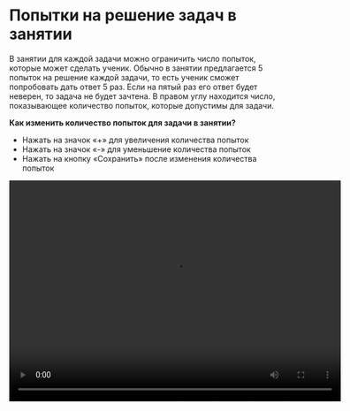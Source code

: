 # Попытки на решение задач в занятии


В занятии для каждой задачи можно ограничить число попыток, которые может сделать ученик. Обычно в занятии предлагается 5 попыток на решение каждой задачи, то есть ученик сможет попробовать дать ответ 5 раз. Если на пятый раз его ответ будет неверен, то задача не будет зачтена.
В правом углу находится число, показывающее количество попыток, которые допустимы для задачи.

**Как изменить количество попыток для задачи в занятии?**

- Нажать на значок «+» для увеличения количества попыток
- Нажать на значок «-» для уменьшение количества попыток
- Нажать на кнопку «Сохранить» после изменения количества попыток

 

<video width="600" height="400" controls=true src="https://s3-eu-west-1.amazonaws.com/edu-prod/video/help_videos/14.mp4" type="video/mp4" />